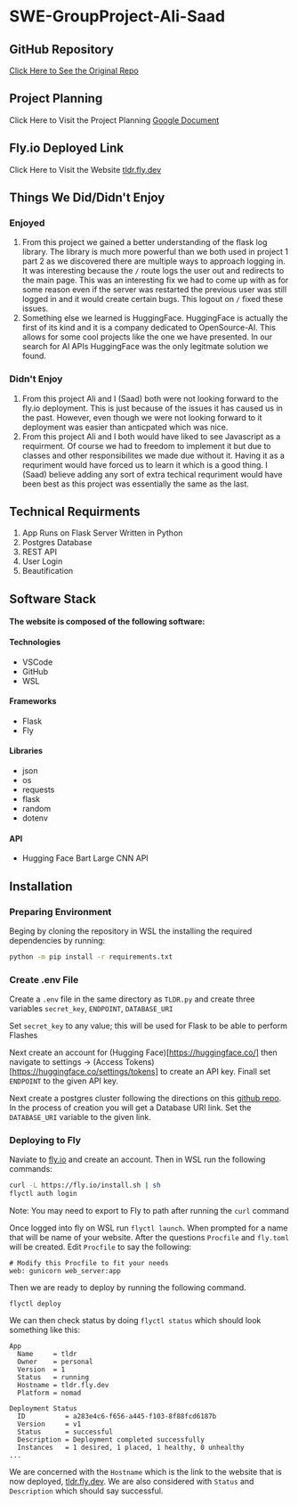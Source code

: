 # SWE-GroupProject-Ali-Saad

## GitHub Repository 
[Click Here to See the Original Repo](https://github.com/AliAlsaedi25/Group_project_Ali_Saad)

## Project Planning
Click Here to Visit the Project Planning [Google Document](https://docs.google.com/document/d/125poAb7YbmdxJpCr-qiFUpO1kSQ3NQKyfpR_Ng3kKNc/edit?usp=sharing)

## Fly.io Deployed Link
Click Here to Visit the Website [tldr.fly.dev](https://tldr.fly.dev/)

## Things We Did/Didn't Enjoy
### Enjoyed
1. From this project we gained a better understanding of the flask log library. The library is much more powerful than we both used in project 1 part 2 as we discovered there are multiple ways to approach logging in. It was interesting because the `/` route logs the user out and redirects to the main page. This was an interesting fix we had to come up with as for some reason even if the server was restarted the previous user was still logged in and it would create certain bugs. This logout on `/` fixed these issues. 
2. Something else we learned is HuggingFace. HuggingFace is actually the first of its kind and it is a company dedicated to OpenSource-AI. This allows for some cool projects like the one we have presented. In our search for AI APIs HuggingFace was the only legitmate solution we found.

### Didn't Enjoy
1. From this project Ali and I (Saad) both were not looking forward to the fly.io deployment. This is just because of the issues it has caused us in the past. However, even though we were not looking forward to it deployment was easier than anticpated which was nice. 
2. From this project Ali and I both would have liked to see Javascript as a requirment. Of course we had to freedom to implement it but due to classes and other responsibilites we made due without it. Having it as a requriment would have forced us to learn it which is a good thing. I (Saad) believe adding any sort of extra techical requriment would have been best as this project was essentially the same as the last.

## Technical Requirments
1. App Runs on Flask Server Written in Python
2. Postgres Database 
3. REST API
4. User Login
5. Beautification 

## Software Stack 
#### The website is composed of the following software:
#### Technologies 
- VSCode
- GitHub
- WSL
#### Frameworks
- Flask
- Fly
#### Libraries
- json
- os
- requests
- flask
- random
- dotenv
#### API
- Hugging Face Bart Large CNN API

## Installation
### Preparing Environment 
Beging by cloning the repository in WSL the installing the required dependencies by running:

```bash
python -m pip install -r requirements.txt
```

### Create .env File
Create a `.env` file in the same directory as `TLDR.py` and create three variables `secret_key`, `ENDPOINT`, `DATABASE_URI`

Set `secret_key` to any value; this will be used for Flask to be able to perform Flashes 

Next create an account for (Hugging Face)[https://huggingface.co/] then navigate to settings -> (Access Tokens)[https://huggingface.co/settings/tokens] to create an API key. Finall set `ENDPOINT` to the given API key.

Next create a postgres cluster following the directions on this [github repo](https://github.com/laithhas/ip-milestone-2-demo). In the process of creation you will get a Database URI link. Set the `DATABASE_URI` variable to the given link. 

### Deploying to Fly
Naviate to [fly.io](https://fly.io/) and create an account. Then in WSL run the following commands:

```bash
curl -L https://fly.io/install.sh | sh
flyctl auth login
```

Note: You may need to export to Fly to path after running the `curl` command

Once logged into fly on WSL run `flyctl launch`. When prompted for a name that will be name of your website. After the questions `Procfile` and `fly.toml` will be created. Edit `Procfile` to say the following:

```
# Modify this Procfile to fit your needs
web: gunicorn web_server:app
```
Then we are ready to deploy by running the following command.

```
flyctl deploy
```
We can then check status by doing `flyctl status` which should look something like this:

```
App
  Name     = tldr
  Owner    = personal
  Version  = 1
  Status   = running
  Hostname = tldr.fly.dev
  Platform = nomad

Deployment Status
  ID          = a283e4c6-f656-a445-f103-8f88fcd6187b
  Version     = v1
  Status      = successful
  Description = Deployment completed successfully
  Instances   = 1 desired, 1 placed, 1 healthy, 0 unhealthy
...
```
We are concerned with the `Hostname` which is the link to the website that is now deployed, [tldr.fly.dev](https://tldr.fly.dev/). We are also considered with `Status` and `Description` which should say successful.
